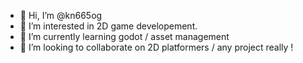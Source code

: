 - 👋 Hi, I’m @kn665og
- 👀 I’m interested in 2D game developement.
- 🌱 I’m currently learning godot / asset management
- 💞️ I’m looking to collaborate on 2D platformers / any project really ! 

<!---
kn665og/kn665og is a ✨ special ✨ repository because its `README.md` (this file) appears on your GitHub profile.
You can click the Preview link to take a look at your changes.
--->
